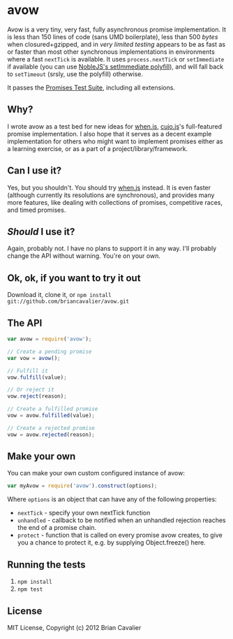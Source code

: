 # avow

Avow is a very tiny, very fast, fully asynchronous promise implementation.  It is less than 150 lines of code (sans UMD boilerplate), less than 500 *bytes* when closured+gzipped, and in *very limited testing* appears to be as fast as or faster than most other synchronous implementations in environments where a fast `nextTick` is available.  It uses `process.nextTick` or `setImmediate` if available (you can use [NobleJS's setImmediate polyfill](https://github.com/NobleJS/setImmediate)), and will fall back to `setTimeout` (srsly, use the polyfill) otherwise.

It passes the [Promises Test Suite](https://github.com/domenic/promise-tests), including all extensions.

## Why?

I wrote avow as a test bed for new ideas for [when.js](https://github.com/cujojs/when), [cujo.js](http://cujojs.com)'s full-featured promise implementation.  I also hope that it serves as a decent example implementation for others who might want to implement promises either as a learning exercise, or as a part of a project/library/framework.

## Can I use it?

Yes, but you shouldn't.  You should try [when.js](https://github.com/cujojs/when) instead.  It is even faster (although currently its resolutions are synchronous), and provides many more features, like dealing with collections of promises, competitive races, and timed promises.

## *Should* I use it?

Again, probably not.  I have no plans to support it in any way.  I'll probably change the API without warning.  You're on your own.

## Ok, ok, if you want to try it out

Download it, clone it, or `npm install git://github.com/briancavalier/avow.git`

## The API

```js
var avow = require('avow');

// Create a pending promise
var vow = avow();

// Fulfill it
vow.fulfill(value);

// Or reject it
vow.reject(reason);

// Create a fulfilled promise
vow = avow.fulfilled(value);

// Create a rejected promise
vow = avow.rejected(reason);
```

## Make your own

You can make your own custom configured instance of avow:

```js
var myAvow = require('avow').construct(options);
```

Where `options` is an object that can have any of the following properties:

* `nextTick` - specify your own nextTick function
* `unhandled` - callback to be notified when an unhandled rejection reaches the end of a promise chain.
* `protect` - function that is called on every promise avow creates, to give you a chance to protect it, e.g. by supplying Object.freeze() here.

## Running the tests

1. `npm install`
1. `npm test`

## License

MIT License, Copyright (c) 2012 Brian Cavalier